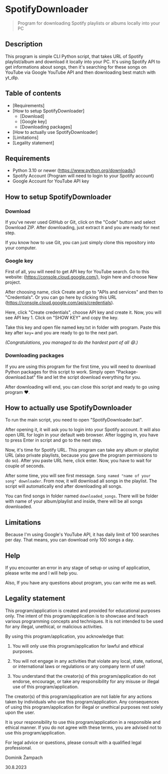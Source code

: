
# SpotifyDownloader

> Program for downloading Spotify playlists or albums locally into your PC

## Description
This program is simple CLI Python script, that takes URL of Spotify playlist/album and download it locally into your PC. It's using Spotify API to get informations about songs, then it's searching for these songs on YouTube via Google YouTube API and then downloading best match with yt_dlp.

## Table of contents
- [Requirements]
- [How to setup SpotifyDownloader]
  - [Download]
  - [Google key]
  - [Downloading packages]
 - [How to actually use SpotifyDownloader]
 - [Limitations]
 - [Legality statement]
## Requirements

 - Python 3.10 or newer (https://www.python.org/downloads/)
 - Spotify Account (Program will need to login to your Spotify account)
 - Google Account for YouTube API key

## How to setup SpotifyDownloader
### Download
If you've never used GitHub or Git, click on the "Code" button and select Download ZIP. After downloading, just extract it and you are ready for next step.

If you know how to use Git, you can just simply clone this repository into your computer.

### Google key
First of all, you will need to get API key for YouTube search. Go to this website: (https://console.cloud.google.com/), login here and choose New project.

After choosing name, click Create and go to "APIs and services" and then to "Credentials". Or you can go here by clicking this URL (https://console.cloud.google.com/apis/credentials).

Here, click "Create credentials", choose API key and create it. Now, you will see API key 1. Click on "SHOW KEY" and copy the key.

Take this key and open file named key.txt in folder with program. Paste this key after `key=` and you are ready to go to the next part.

*(Congratulations, you managed to do the hardest part of all 😄.)*

### Downloading packages
If you are using this program for the first time, you will need to download Python packages for this script to work. Simply open "Package-download.bat" file and let the script download everything for you.

After downloading will end, you can close this script and ready to go using program ♥.

## How to actually use SpotifyDownloader
To run the main script, you need to open "SpotifyDownloader.bat".

After opening it, it will ask you to login into your Spotify account. It will also open URL for login in your default web browser. After logging in, you have to press Enter in script and go to the next step.

Now, it's time for Spotify URL. This program can take any album or playlist URL (also private playlists, because you gave the program permissions to do so). After you paste URL here, click enter. Now, you have to wait for couple of seconds.

After some time, you will see first message. `Song named "name of your song" downloader`. From now, it will download all songs in the playlist. The script will automatically end after downloading all songs.

You can find songs in folder named `downloaded_songs`. There will be folder with name of your album/playlist and inside, there will be all songs downloaded.

## Limitations
Because I'm using Google's YouTube API, it has daily limit of 100 searches per day. That means, you can download only 100 songs a day.

## Help
If you encounter an error in any stage of setup or using of application, please write me and I will help you.

Also, If you have any questions about program, you can write me as well.
## Legality statement

This program/application is created and provided for educational purposes only. The intent of this program/application is to showcase and teach various programming concepts and techniques. It is not intended to be used for any illegal, unethical, or malicious activities.

By using this program/application, you acknowledge that:

1. You will only use this program/application for lawful and ethical purposes.

2. You will not engage in any activities that violate any local, state, national, or international laws or regulations or any company term of use!

3. You understand that the creator(s) of this program/application do not endorse, encourage, or take any responsibility for any misuse or illegal use of this program/application.

  

The creator(s) of this program/application are not liable for any actions taken by individuals who use this program/application. Any consequences of using this program/application for illegal or unethical purposes rest solely upon the user.

It is your responsibility to use this program/application in a responsible and ethical manner. If you do not agree with these terms, you are advised not to use this program/application.

For legal advice or questions, please consult with a qualified legal professional.


Dominik Žampach

30.8.2023
